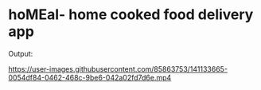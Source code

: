 # hoMEal- home cooked food delivery app

Output:

https://user-images.githubusercontent.com/85863753/141133665-0054df84-0462-468c-9be6-042a02fd7d6e.mp4


